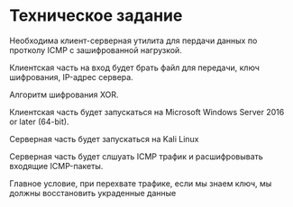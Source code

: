 # Техническое задание
Необходима клиент-серверная утилита для пердачи данных по протколу ICMP с
зашифрованной нагрузкой.

Клиентская часть на вход будет брать файл для передачи, ключ шифрования,
IP-адрес сервера.

Алгоритм шифрования XOR.

Клиентская часть будет запускаться на Microsoft Windows Server 2016 or later
(64-bit).

Серверная часть будет запускаться на Kali Linux

Серверная часть будет слшуать ICMP трафик и расшифровывать входящие ICMP-пакеты.

Главное условие, при перехвате трафике, если мы знаем ключ, мы должны
восстановить украденные данные
